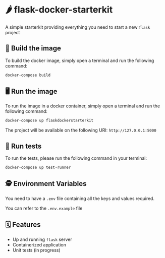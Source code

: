 # 🌶️ flask-docker-starterkit

A simple starterkit providing everything you need to start a new `flask` project

## 🧰 Build the image

To build the docker image, simply open a terminal and run the following command:

```bash
docker-compose build
```

## 🖥️ Run the image

To run the image in a docker container, simply open a terminal and run the following command:

```bash
docker-compose up flaskdockerstarterkit
```

The project will be available on the following URI: `http://127.0.0.1:5000`

## 🧪 Run tests

To run the tests, please run the following command in your terminal:

```bash
docker-compose up test-runner
```

## 🕵️ Environment Variables

You need to have a `.env` file containing all the keys and values required.

You can refer to the `.env.example` file

## 🗓️ Features

- Up and running `flask` server
- Containerized application
- Unit tests (in progress)
